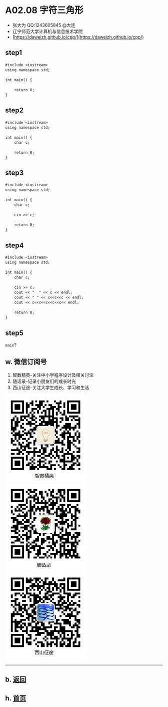 # A02.08 字符三角形

- 张大为 QQ:1243605845 @大连
- 辽宁师范大学计算机与信息技术学院
- [https://daweizh.github.io/cpp/](https://daweizh.github.io/cpp/) 

## step1

~~~
#include <iostream>
using namespace std;

int main() {
    
    return 0;
}
~~~

## step2

~~~
#include <iostream>
using namespace std;

int main() {
    char c;
    
    return 0;
}
~~~

## step3

~~~
#include <iostream>
using namespace std;

int main() {
    char c;

    cin >> c;

    return 0;
}
~~~

## step4

~~~
#include <iostream>
using namespace std;

int main() {
    char c;

    cin >> c;
    cout << "  " << c << endl;
    cout << " " << c<<c<<c << endl;
    cout << c<<c<<c<<c<<c<< endl;
    
    return 0;
}
~~~

## step5

`main`?


## w. 微信订阅号

1. 智数精英-关注中小学程序设计及相关讨论
2. 随话录-记录小朋友们的成长时光
2. 西山征途-关注大学生成长、学习和生活

![欢迎关注“智数精英”订阅号](../../assets/me/img/idea8.jpg)
![欢迎关注“随话录”订阅号](../../assets/me/img/shl8.jpg)
![欢迎关注“西山征途”订阅号](../../assets/me/img/xszt8.jpg)

----------

## b. [返回](../)
    
## h. [首页](../../)

 